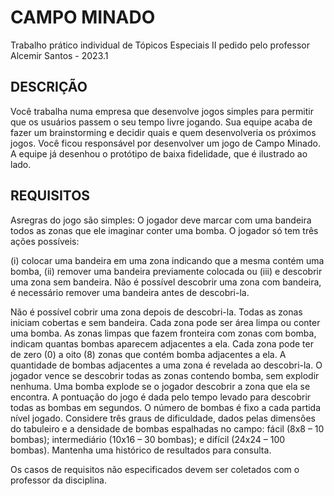 # CAMPO MINADO
Trabalho prático individual de Tópicos Especiais II pedido pelo professor Alcemir Santos - 2023.1

## DESCRIÇÃO
Você trabalha numa empresa que desenvolve jogos simples para permitir que os usuários passem o seu tempo livre jogando. Sua equipe acaba de fazer um brainstorming e decidir quais e quem desenvolveria os próximos jogos. Você ficou responsável por desenvolver um jogo de Campo Minado. A equipe já desenhou o protótipo de baixa fidelidade, que é ilustrado ao lado.

## REQUISITOS

Asregras do jogo são simples: O jogador deve marcar com uma bandeira todos as zonas que ele imaginar conter uma bomba. O jogador só tem três ações possíveis: 

(i) colocar uma bandeira em uma zona indicando que a mesma contém uma bomba, 
(ii) remover uma bandeira previamente colocada ou 
(iii) e descobrir uma zona sem bandeira. Não é possível descobrir uma zona com bandeira, é necessário remover uma bandeira antes de descobri-la. 

Não é possível cobrir uma zona depois de descobri-la. Todas as zonas iniciam cobertas e sem bandeira. Cada zona pode ser área limpa ou conter uma bomba. As zonas limpas que fazem fronteira com zonas com bomba, indicam quantas bombas aparecem adjacentes a ela. Cada zona pode ter de zero (0) a oito (8) zonas que contém bomba adjacentes a ela. A quantidade de bombas adjacentes a uma zona é revelada ao descobri-la. O jogador vence se descobrir todas as zonas contendo bomba, sem explodir nenhuma. Uma bomba explode se o jogador descobrir a zona que ela se encontra. A pontuação do jogo é dada pelo tempo levado para descobrir todas as bombas em segundos. O número de bombas é fixo a cada partida nível jogado. Considere três graus de dificuldade, dados pelas dimensões do tabuleiro e a densidade de bombas espalhadas no campo: fácil (8x8 – 10 bombas); intermediário (10x16 – 30 bombas); e difícil (24x24 – 100 bombas). Mantenha uma histórico de resultados para consulta.

Os casos de requisitos não especificados devem ser coletados com o professor da disciplina.

